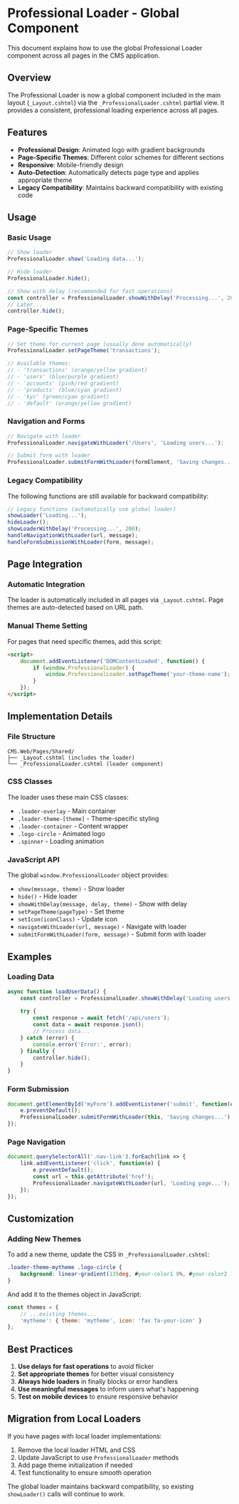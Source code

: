 # Professional Loader - Global Component

This document explains how to use the global Professional Loader component across all pages in the CMS application.

## Overview

The Professional Loader is now a global component included in the main layout (`_Layout.cshtml`) via the `_ProfessionalLoader.cshtml` partial view. It provides a consistent, professional loading experience across all pages.

## Features

- **Professional Design**: Animated logo with gradient backgrounds
- **Page-Specific Themes**: Different color schemes for different sections
- **Responsive**: Mobile-friendly design
- **Auto-Detection**: Automatically detects page type and applies appropriate theme
- **Legacy Compatibility**: Maintains backward compatibility with existing code

## Usage

### Basic Usage

```javascript
// Show loader
ProfessionalLoader.show('Loading data...');

// Hide loader
ProfessionalLoader.hide();

// Show with delay (recommended for fast operations)
const controller = ProfessionalLoader.showWithDelay('Processing...', 200);
// Later...
controller.hide();
```

### Page-Specific Themes

```javascript
// Set theme for current page (usually done automatically)
ProfessionalLoader.setPageTheme('transactions');

// Available themes:
// - 'transactions' (orange/yellow gradient)
// - 'users' (blue/purple gradient) 
// - 'accounts' (pink/red gradient)
// - 'products' (blue/cyan gradient)
// - 'kyc' (green/cyan gradient)
// - 'default' (orange/yellow gradient)
```

### Navigation and Forms

```javascript
// Navigate with loader
ProfessionalLoader.navigateWithLoader('/Users', 'Loading users...');

// Submit form with loader
ProfessionalLoader.submitFormWithLoader(formElement, 'Saving changes...');
```

### Legacy Compatibility

The following functions are still available for backward compatibility:

```javascript
// Legacy functions (automatically use global loader)
showLoader('Loading...');
hideLoader();
showLoaderWithDelay('Processing...', 200);
handleNavigationWithLoader(url, message);
handleFormSubmissionWithLoader(form, message);
```

## Page Integration

### Automatic Integration

The loader is automatically included in all pages via `_Layout.cshtml`. Page themes are auto-detected based on URL path.

### Manual Theme Setting

For pages that need specific themes, add this script:

```html
<script>
    document.addEventListener('DOMContentLoaded', function() {
        if (window.ProfessionalLoader) {
            window.ProfessionalLoader.setPageTheme('your-theme-name');
        }
    });
</script>
```

## Implementation Details

### File Structure

```
CMS.Web/Pages/Shared/
├── _Layout.cshtml (includes the loader)
└── _ProfessionalLoader.cshtml (loader component)
```

### CSS Classes

The loader uses these main CSS classes:
- `.loader-overlay` - Main container
- `.loader-theme-[theme]` - Theme-specific styling
- `.loader-container` - Content wrapper
- `.logo-circle` - Animated logo
- `.spinner` - Loading animation

### JavaScript API

The global `window.ProfessionalLoader` object provides:
- `show(message, theme)` - Show loader
- `hide()` - Hide loader  
- `showWithDelay(message, delay, theme)` - Show with delay
- `setPageTheme(pageType)` - Set theme
- `setIcon(iconClass)` - Update icon
- `navigateWithLoader(url, message)` - Navigate with loader
- `submitFormWithLoader(form, message)` - Submit form with loader

## Examples

### Loading Data

```javascript
async function loadUserData() {
    const controller = ProfessionalLoader.showWithDelay('Loading users...', 100, 'users');
    
    try {
        const response = await fetch('/api/users');
        const data = await response.json();
        // Process data...
    } catch (error) {
        console.error('Error:', error);
    } finally {
        controller.hide();
    }
}
```

### Form Submission

```javascript
document.getElementById('myForm').addEventListener('submit', function(e) {
    e.preventDefault();
    ProfessionalLoader.submitFormWithLoader(this, 'Saving changes...');
});
```

### Page Navigation

```javascript
document.querySelectorAll('.nav-link').forEach(link => {
    link.addEventListener('click', function(e) {
        e.preventDefault();
        const url = this.getAttribute('href');
        ProfessionalLoader.navigateWithLoader(url, 'Loading page...');
    });
});
```

## Customization

### Adding New Themes

To add a new theme, update the CSS in `_ProfessionalLoader.cshtml`:

```css
.loader-theme-mytheme .logo-circle {
    background: linear-gradient(135deg, #your-color1 0%, #your-color2 100%);
}
```

And add it to the themes object in JavaScript:

```javascript
const themes = {
    // ...existing themes...
    'mytheme': { theme: 'mytheme', icon: 'fas fa-your-icon' }
};
```

## Best Practices

1. **Use delays for fast operations** to avoid flicker
2. **Set appropriate themes** for better visual consistency
3. **Always hide loaders** in finally blocks or error handlers
4. **Use meaningful messages** to inform users what's happening
5. **Test on mobile devices** to ensure responsive behavior

## Migration from Local Loaders

If you have pages with local loader implementations:

1. Remove the local loader HTML and CSS
2. Update JavaScript to use `ProfessionalLoader` methods
3. Add page theme initialization if needed
4. Test functionality to ensure smooth operation

The global loader maintains backward compatibility, so existing `showLoader()` calls will continue to work.
